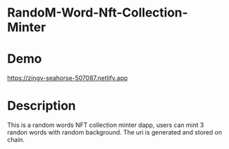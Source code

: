 # RandoM-Word-Nft-Collection-Minter

# Demo
https://zingy-seahorse-507087.netlify.app

# Description

This is a random words NFT collection minter dapp, users can mint 3 randon words with random background. The uri is generated and stored on chain.
